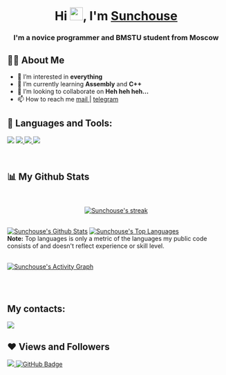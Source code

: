 <h1 align="center">Hi <img src="https://raw.githubusercontent.com/MartinHeinz/MartinHeinz/master/wave.gif" width="30px">, I'm <a href="https://github.com/Sunchouse" target="_blank">Sunchouse</a> </h1>
<h3 align="center">I'm a novice programmer and BMSTU student from Moscow</h3>


## 🙋‍♂️ About Me

- 👀 I’m interested in <strong>everything</strong>
- 🌱 I’m currently learning <strong>Assembly</strong> and <strong>C++</strong>
- 💞️ I’m looking to collaborate on <strong>Heh heh heh...</strong>
- 📫 How to reach me <a href = "mailto:twoydrug31@gmail.com"> mail </a>  | <a href="http://t.me/Just_big_boy" rel="nofollow">telegram</a>


## 🚀 Languages and Tools:

<p align="left"> 
    <a href="https://en.wikipedia.org/wiki/C_(programming_language)" target="_blank"><img src="https://img.icons8.com/ios-filled/50/000000/c.png"/></a> 
    <a href="https://en.wikipedia.org/wiki/C%2B%2B" target="_blank"><img src="https://img.icons8.com/ios-filled/50/000000/c-plus-plus-logo.png"/> </a> 
    <a href="https://www.python.org" target="_blank"> <img src="https://img.icons8.com/color/48/000000/python.png"/> </a>
    <a href="https://git-scm.com/" target="_blank"> <img src="https://img.icons8.com/color/48/000000/git.png"/> </a> 
</p>
<br/>

## 📊 My Github Stats

 <br/>
<p align="center">
    <a href="https://github.com/sunchouse/github-readme-streak-stats">
        <img title="🔥 Get streak stats for your profile at git.io/streak-stats" alt="Sunchouse's streak" src="https://github-readme-streak-stats.herokuapp.com/?user=sunchouse&theme=black-ice&hide_border=true&stroke=0000&background=060A0CD0"/>
    </a>
</p>

<br/>
    <a href="https://github.com/sunchouse/github-readme-stats"><img alt="Sunchouse's Github Stats" src="https://github-readme-stats.vercel.app/api?username=sunchouse&show_icons=true&count_private=true&theme=react&hide_border=true&bg_color=0D1117" /></a>
  <a href="https://github.com/Sunchouse/github-readme-stats"><img alt="Sunchouse's Top Languages" src="https://github-readme-stats.vercel.app/api/top-langs/?username=Sunchouse&langs_count=8&count_private=true&layout=compact&theme=react&hide_border=true&bg_color=0D1117" /></a>
  <br/>
  <b>Note:</b> Top languages is only a metric of the languages my public code consists of and doesn't reflect experience or skill level.


<br/>
<br/>

<a href="https://github.com/sunchouse/github-readme-activity-graph"><img alt="Sunchouse's Activity Graph" src="https://activity-graph.herokuapp.com/graph?username=sunchouse&bg_color=0D1117&color=5BCDEC&line=5BCDEC&point=FFFFFF&hide_border=true" /></a>

<br/>
<br/>

## My contacts:
<p align="left">

<a href = "https://vk.com/---"><img src="https://img.icons8.com/glyph-neue/50/000000/vk-circled.png"/></a>
  
</p>

## ❤ Views and Followers
<a href="https://github.com/sunchouse/github-profile-views-counter">
    <img src="https://komarev.com/ghpvc/?username=sunchouse">
</a>
<a href="https://github.com/Sunchouse?tab=followers"><img src="https://img.shields.io/github/followers/sunchouse?label=Followers&style=social" alt="GitHub Badge"></a>

<!---
Sunchouse/Sunchouse is a ✨ special ✨ repository because its `README.md` (this file) appears on your GitHub profile.
You can click the Preview link to take a look at your changes.
--->
